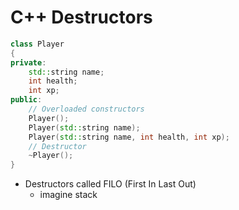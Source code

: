 # C++ Destructors

```cpp
class Player 
{
private:
	std::string name;
	int health;
	int xp;
public:
	// Overloaded constructors
	Player();
	Player(std::string name);
	Player(std::string name, int health, int xp);
	// Destructor
	~Player();
}
```
- Destructors called FILO (First In Last Out)
	- imagine stack